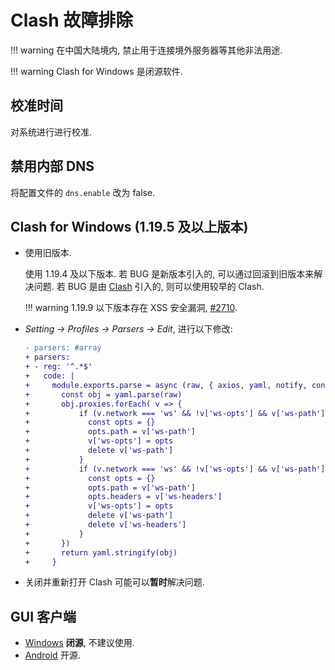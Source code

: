 # Clash 故障排除

!!! warning
    在中国大陆境内, 禁止用于连接境外服务器等其他非法用途.  

!!! warning
    Clash for Windows 是闭源软件.  

## 校准时间

对系统进行进行校准.  

## 禁用内部 DNS

将配置文件的 `dns.enable` 改为 false.  

## Clash for Windows (1.19.5 及以上版本)

- 使用旧版本.

    使用 1.19.4 及以下版本. 若 BUG 是新版本引入的, 可以通过回滚到旧版本来解决问题. 若 BUG 是由 [Clash](https://github.com/Dreamacro/clash) 引入的, 则可以使用较早的 Clash.  

    !!! warning
        1.19.9 以下版本存在 XSS 安全漏洞, [#2710](https://github.com/Fndroid/clash_for_windows_pkg/issues/2710).  

- *Setting -> Profiles -> Parsers -> Edit*, 进行以下修改:  

    ```diff
    - parsers: #array
    + parsers:
    + - reg: '^.*$'
    +   code: |
    +     module.exports.parse = async (raw, { axios, yaml, notify, console }, { name, url, interval, selected }) => {
    +       const obj = yaml.parse(raw)
    +       obj.proxies.forEach( v => {
    +           if (v.network === 'ws' && !v['ws-opts'] && v['ws-path'] && !v['ws-headers']) {
    +             const opts = {}
    +             opts.path = v['ws-path']
    +             v['ws-opts'] = opts
    +             delete v['ws-path']
    +           }
    +           if (v.network === 'ws' && !v['ws-opts'] && v['ws-path'] && v['ws-headers']) {
    +             const opts = {}
    +             opts.path = v['ws-path']
    +             opts.headers = v['ws-headers']
    +             v['ws-opts'] = opts
    +             delete v['ws-path']
    +             delete v['ws-headers']
    +           }
    +       })
    +       return yaml.stringify(obj)
    +     }
    ```

- 关闭并重新打开 Clash 可能可以**暂时**解决问题.  

## GUI 客户端

- [Windows](https://github.com/Fndroid/clash_for_windows_pkg) **闭源**, 不建议使用.
- [Android](https://github.com/Kr328/ClashForAndroid) 开源.

